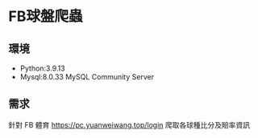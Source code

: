 # FB球盤爬蟲
## 環境
* Python:3.9.13
* Mysql:8.0.33 MySQL Community Server

## 需求
針對 FB 體育 https://pc.yuanweiwang.top/login 爬取各球種比分及賠率資訊

